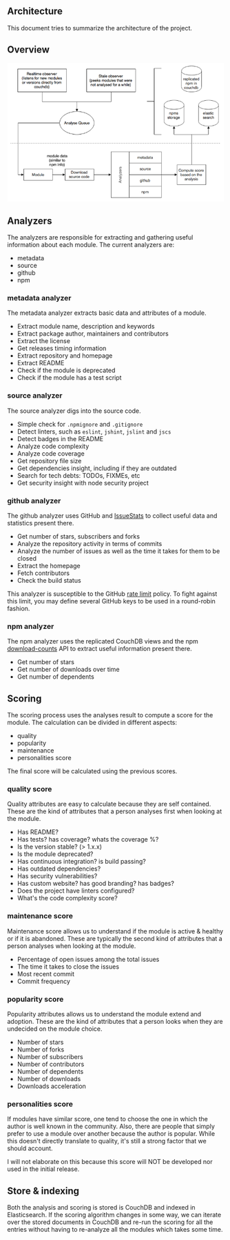 ## Architecture

This document tries to summarize the architecture of the project.


## Overview

![Overview](./diagrams/npms-analyzer-overview.png)

## Analyzers

The analyzers are responsible for extracting and gathering useful information about each module. The current analyzers are:

- metadata
- source
- github
- npm


### metadata analyzer

The metadata analyzer extracts basic data and attributes of a module.

- Extract module name, description and keywords
- Extract package author, maintainers and contributors
- Extract the license
- Get releases timing information
- Extract repository and homepage
- Extract README
- Check if the module is deprecated
- Check if the module has a test script

### source analyzer

The source analyzer digs into the source code.

- Simple check for `.npmignore` and `.gitignore`
- Detect linters, such as `eslint`, `jshint`, `jslint` and `jscs`
- Detect badges in the README
- Analyze code complexity
- Analyze code coverage
- Get repository file size
- Get dependencies insight, including if they are outdated
- Search for tech debts: TODOs, FIXMEs, etc
- Get security insight with node security project

### github analyzer

The github analyzer uses GitHub and [IssueStats](http://issuestats.com/) to collect useful data and statistics
present there.

- Get number of stars, subscribers and forks
- Analyze the repository activity in terms of commits
- Analyze the number of issues as well as the time it takes for them to be closed
- Extract the homepage
- Fetch contributors
- Check the build status

This analyzer is susceptible to the GitHub [rate limit](https://developer.github.com/v3/rate_limit/) policy. To fight
against this limit, you may define several GitHub keys to be used in a round-robin fashion.

### npm analyzer

The npm analyzer uses the replicated CouchDB views and the npm [download-counts](https://github.com/npm/download-counts)
API to extract useful information present there.

- Get number of stars
- Get number of downloads over time
- Get number of dependents


## Scoring

The scoring process uses the analyses result to compute a score for the module. The calculation can be divided in different aspects:

- quality
- popularity
- maintenance
- personalities score

The final score will be calculated using the previous scores.


### quality score

Quality attributes are easy to calculate because they are self contained. These are the kind of attributes that a person analyses first when looking at the module.

- Has README?
- Has tests? has coverage? whats the coverage %?
- Is the version stable? (> 1.x.x)
- Is the module deprecated?
- Has continuous integration? is build passing?
- Has outdated dependencies?
- Has security vulnerabilities?
- Has custom website? has good branding? has badges?
- Does the project have linters configured?
- What's the code complexity score?

### maintenance score

Maintenance score allows us to understand if the module is active & healthy or if it is abandoned. These are typically the second kind of attributes that a person analyses when looking at the module.

- Percentage of open issues among the total issues
- The time it takes to close the issues
- Most recent commit
- Commit frequency

### popularity score

Popularity attributes allows us to understand the module extend and adoption. These are the kind of attributes that a person looks when they are undecided on the module choice.

- Number of stars
- Number of forks
- Number of subscribers
- Number of contributors
- Number of dependents
- Number of downloads
- Downloads acceleration

### personalities score

If modules have similar score, one tend to choose the one in which the author is well known in the community. Also, there are people that simply prefer to use a module over another because the author is popular. While this doesn't directly translate to quality, it's still a strong factor that we should account.

I will not elaborate on this because this score will NOT be developed nor used in the initial release.


## Store & indexing

Both the analysis and scoring is stored is CouchDB and indexed in Elasticsearch. If the scoring algorithm changes in
some way, we can iterate over the stored documents in CouchDB and re-run the scoring for all the entries without having
to re-analyze all the modules which takes some time.
